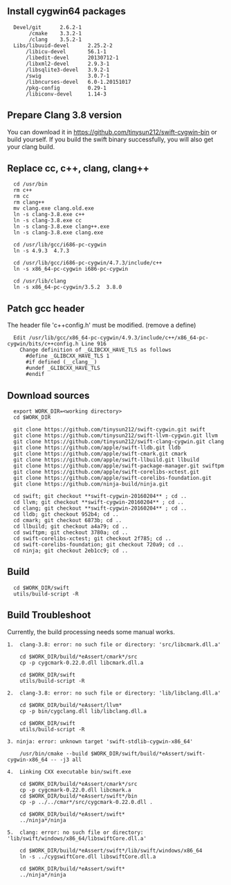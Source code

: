 
Install cygwin64 packages
-------------------------
```
  Devel/git      2.6.2-1
       /cmake    3.3.2-1
       /clang    3.5.2-1
  Libs/libuuid-devel      2.25.2-2
      /libicu-devel       56.1-1
      /libedit-devel      20130712-1
      /libxml2-devel      2.9.3-1
      /libsqlite3-devel   3.9.2-1
      /swig               3.0.7-1
      /libncurses-devel   6.0-1.20151017
      /pkg-config         0.29-1
      /libiconv-devel     1.14-3
```

Prepare Clang 3.8 version
-------------------------
  You can download it in https://github.com/tinysun212/swift-cygwin-bin or build yourself.
  If you build the swift binary successfully, you will also get your clang build.

Replace cc, c++, clang, clang++
-------------------------------
```
  cd /usr/bin
  rm c++
  rm cc
  rm clang++
  mv clang.exe clang.old.exe
  ln -s clang-3.8.exe c++
  ln -s clang-3.8.exe cc
  ln -s clang-3.8.exe clang++.exe
  ln -s clang-3.8.exe clang.exe
  
  cd /usr/lib/gcc/i686-pc-cygwin
  ln -s 4.9.3  4.7.3

  cd /usr/lib/gcc/i686-pc-cygwin/4.7.3/include/c++
  ln -s x86_64-pc-cygwin i686-pc-cygwin

  cd /usr/lib/clang
  ln -s x86_64-pc-cygwin/3.5.2  3.8.0
```
  
Patch gcc header
----------------
  
  The header file 'c++config.h' must be modified. (remove a define)
```
  Edit /usr/lib/gcc/x86_64-pc-cygwin/4.9.3/include/c++/x86_64-pc-cygwin/bits/c++config.h Line 916
	Change definition of _GLIBCXX_HAVE_TLS as follows
      #define _GLIBCXX_HAVE_TLS 1
      #if defined (__clang__)
      #undef _GLIBCXX_HAVE_TLS
      #endif    
``` 

Download sources
----------------
```
  export WORK_DIR=<working directory>
  cd $WORK_DIR
  
  git clone https://github.com/tinysun212/swift-cygwin.git swift
  git clone https://github.com/tinysun212/swift-llvm-cygwin.git llvm
  git clone https://github.com/tinysun212/swift-clang-cygwin.git clang
  git clone https://github.com/apple/swift-lldb.git lldb
  git clone https://github.com/apple/swift-cmark.git cmark
  git clone https://github.com/apple/swift-llbuild.git llbuild
  git clone https://github.com/apple/swift-package-manager.git swiftpm
  git clone https://github.com/apple/swift-corelibs-xctest.git
  git clone https://github.com/apple/swift-corelibs-foundation.git
  git clone https://github.com/ninja-build/ninja.git

  cd swift; git checkout **swift-cygwin-20160204** ; cd ..
  cd llvm; git checkout **swift-cygwin-20160204** ; cd ..
  cd clang; git checkout **swift-cygwin-20160204** ; cd ..
  cd lldb; git checkout 952b4; cd ..
  cd cmark; git checkout 6873b; cd ..
  cd llbuild; git checkout a4a79; cd ..
  cd swiftpm; git checkout 3780a; cd ..
  cd swift-corelibs-xctest; git checkout 2f785; cd ..
  cd swift-corelibs-foundation; git checkout 720a9; cd ..
  cd ninja; git checkout 2eb1cc9; cd ..
```
  
Build
-----
```
  cd $WORK_DIR/swift
  utils/build-script -R
```
  
Build Troubleshoot
------------------
Currently, the build processing needs some manual works.
```
1.  clang-3.8: error: no such file or directory: 'src/libcmark.dll.a'

    cd $WORK_DIR/build/*eAssert/cmark*/src
    cp -p cygcmark-0.22.0.dll libcmark.dll.a

    cd $WORK_DIR/swift
    utils/build-script -R

2.  clang-3.8: error: no such file or directory: 'lib/libclang.dll.a'

    cd $WORK_DIR/build/*eAssert/llvm*
    cp -p bin/cygclang.dll lib/libclang.dll.a   

    cd $WORK_DIR/swift
    utils/build-script -R

3. ninja: error: unknown target 'swift-stdlib-cygwin-x86_64'

    /usr/bin/cmake --build $WORK_DIR/swift/build/*eAssert/swift-cygwin-x86_64 -- -j3 all
    
4.  Linking CXX executable bin/swift.exe

    cd $WORK_DIR/build/*eAssert/cmark*/src
    cp -p cygcmark-0.22.0.dll libcmark.a
    cd $WORK_DIR/build/*eAssert/swift*/bin
    cp -p ../../cmar*/src/cygcmark-0.22.0.dll .

    cd $WORK_DIR/build/*eAssert/swift*
    ../ninja*/ninja

5.  clang: error: no such file or directory: 'lib/swift/windows/x86_64/libswiftCore.dll.a'

    cd $WORK_DIR/build/*eAssert/swift*/lib/swift/windows/x86_64
    ln -s ../cygswiftCore.dll libswiftCore.dll.a 

    cd $WORK_DIR/build/*eAssert/swift*
    ../ninja*/ninja
```	
